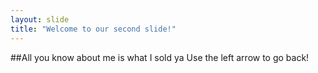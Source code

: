 ```yaml
---
layout: slide
title: "Welcome to our second slide!"
---
```

##All you know about me is what I sold ya
Use the left arrow to go back!
